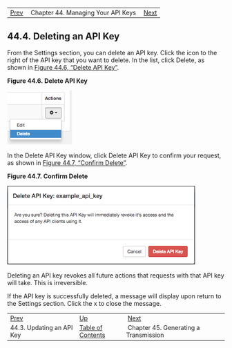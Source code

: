 |     |     |     |
| --- | --- | --- |
| [Prev](web-ui.apikeys.update)  | Chapter 44. Managing Your API Keys |  [Next](message_gen) |

## 44.4. Deleting an API Key

From the Settings section, you can delete an API key. Click the icon to the right of the API key that you want to delete. In the list, click Delete, as shown in [Figure 44.6, “Delete API Key”](web-ui.apikeys.delete#figure_delete_apikey "Figure 44.6. Delete API Key").

<a name="figure_delete_apikey"></a>

**Figure 44.6. Delete API Key**

![Delete API Key](images/delete_apikey.png)

In the Delete API Key window, click Delete API Key to confirm your request, as shown in [Figure 44.7, “Confirm Delete”](web-ui.apikeys.delete#figure_confirm_delete_apikey "Figure 44.7. Confirm Delete").

<a name="figure_confirm_delete_apikey"></a>

**Figure 44.7. Confirm Delete**

![Confirm Delete](images/confirm_delete_apikey.png)

Deleting an API key revokes all future actions that requests with that API key will take. This is irreversible.

If the API key is successfully deleted, a message will display upon return to the Settings section. Click the x to close the message.

|     |     |     |
| --- | --- | --- |
| [Prev](web-ui.apikeys.update)  | [Up](web-ui.apikeys) |  [Next](message_gen) |
| 44.3. Updating an API Key  | [Table of Contents](index) |  Chapter 45. Generating a Transmission |

